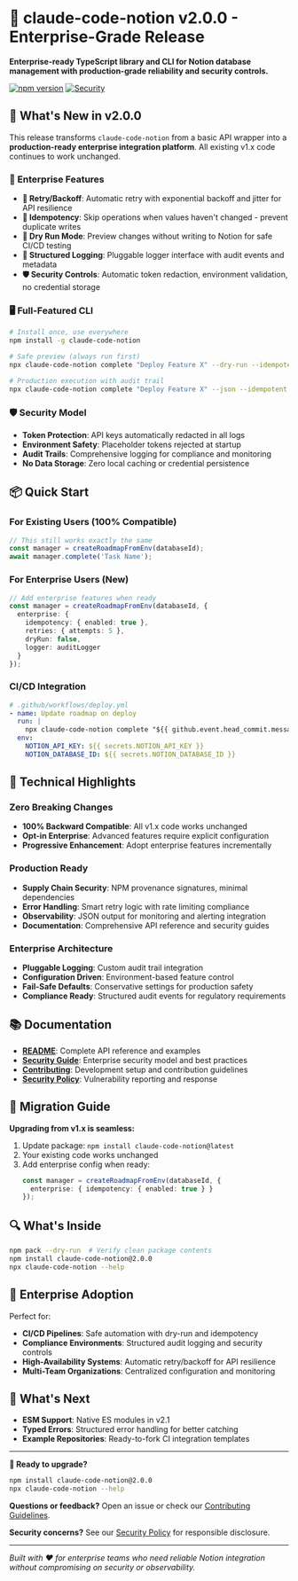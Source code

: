 # 🚀 claude-code-notion v2.0.0 - Enterprise-Grade Release

**Enterprise-ready TypeScript library and CLI for Notion database management with production-grade reliability and security controls.**

[![npm version](https://badge.fury.io/js/claude-code-notion.svg)](https://www.npmjs.com/package/claude-code-notion) [![Security](https://img.shields.io/badge/Security-Enterprise%20Grade-green.svg)](#security)

## 🎯 What's New in v2.0.0

This release transforms `claude-code-notion` from a basic API wrapper into a **production-ready enterprise integration platform**. All existing v1.x code continues to work unchanged.

### 🚀 Enterprise Features

- **🔄 Retry/Backoff**: Automatic retry with exponential backoff and jitter for API resilience
- **🎯 Idempotency**: Skip operations when values haven't changed - prevent duplicate writes
- **🧪 Dry Run Mode**: Preview changes without writing to Notion for safe CI/CD testing
- **📝 Structured Logging**: Pluggable logger interface with audit events and metadata
- **🛡️ Security Controls**: Automatic token redaction, environment validation, no credential storage

### 🖥️ Full-Featured CLI

```bash
# Install once, use everywhere
npm install -g claude-code-notion

# Safe preview (always run first)
npx claude-code-notion complete "Deploy Feature X" --dry-run --idempotent

# Production execution with audit trail
npx claude-code-notion complete "Deploy Feature X" --json --idempotent --retries=5
```

### 🛡️ Security Model

- **Token Protection**: API keys automatically redacted in all logs
- **Environment Safety**: Placeholder tokens rejected at startup
- **Audit Trails**: Comprehensive logging for compliance and monitoring
- **No Data Storage**: Zero local caching or credential persistence

## 📦 Quick Start

### For Existing Users (100% Compatible)
```typescript
// This still works exactly the same
const manager = createRoadmapFromEnv(databaseId);
await manager.complete('Task Name');
```

### For Enterprise Users (New)
```typescript
// Add enterprise features when ready
const manager = createRoadmapFromEnv(databaseId, {
  enterprise: {
    idempotency: { enabled: true },
    retries: { attempts: 5 },
    dryRun: false,
    logger: auditLogger
  }
});
```

### CI/CD Integration
```yaml
# .github/workflows/deploy.yml
- name: Update roadmap on deploy
  run: |
    npx claude-code-notion complete "${{ github.event.head_commit.message }}" --idempotent --json
  env:
    NOTION_API_KEY: ${{ secrets.NOTION_API_KEY }}
    NOTION_DATABASE_ID: ${{ secrets.NOTION_DATABASE_ID }}
```

## 🔧 Technical Highlights

### Zero Breaking Changes
- **100% Backward Compatible**: All v1.x code works unchanged
- **Opt-in Enterprise**: Advanced features require explicit configuration
- **Progressive Enhancement**: Adopt enterprise features incrementally

### Production Ready
- **Supply Chain Security**: NPM provenance signatures, minimal dependencies
- **Error Handling**: Smart retry logic with rate limiting compliance
- **Observability**: JSON output for monitoring and alerting integration
- **Documentation**: Comprehensive API reference and security guides

### Enterprise Architecture
- **Pluggable Logging**: Custom audit trail integration
- **Configuration Driven**: Environment-based feature control
- **Fail-Safe Defaults**: Conservative settings for production safety
- **Compliance Ready**: Structured audit events for regulatory requirements

## 📚 Documentation

- **[README](README.md)**: Complete API reference and examples
- **[Security Guide](README.md#️-security)**: Enterprise security model and best practices
- **[Contributing](CONTRIBUTING.md)**: Development setup and contribution guidelines
- **[Security Policy](SECURITY.md)**: Vulnerability reporting and response

## 🎯 Migration Guide

**Upgrading from v1.x is seamless:**

1. Update package: `npm install claude-code-notion@latest`
2. Your existing code works unchanged
3. Add enterprise config when ready:
   ```typescript
   const manager = createRoadmapFromEnv(databaseId, {
     enterprise: { idempotency: { enabled: true } }
   });
   ```

## 🔍 What's Inside

```bash
npm pack --dry-run  # Verify clean package contents
npm install claude-code-notion@2.0.0
npx claude-code-notion --help
```

## 🏢 Enterprise Adoption

Perfect for:
- **CI/CD Pipelines**: Safe automation with dry-run and idempotency
- **Compliance Environments**: Structured audit logging and security controls  
- **High-Availability Systems**: Automatic retry/backoff for API resilience
- **Multi-Team Organizations**: Centralized configuration and monitoring

## 🚀 What's Next

- **ESM Support**: Native ES modules in v2.1
- **Typed Errors**: Structured error handling for better catching
- **Example Repositories**: Ready-to-fork CI integration templates

---

**🎉 Ready to upgrade?**

```bash
npm install claude-code-notion@2.0.0
npx claude-code-notion --help
```

**Questions or feedback?** Open an issue or check our [Contributing Guidelines](CONTRIBUTING.md).

**Security concerns?** See our [Security Policy](SECURITY.md) for responsible disclosure.

---

*Built with ❤️ for enterprise teams who need reliable Notion integration without compromising on security or observability.*